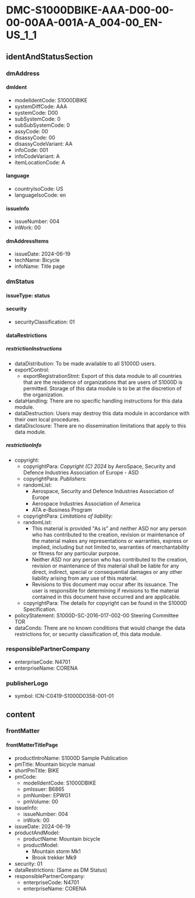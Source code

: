 # DMC-S1000DBIKE-AAA-D00-00-00-00AA-001A-A_004-00_EN-US_1_1

## identAndStatusSection

### dmAddress

#### dmIdent

*   modelIdentCode: S1000DBIKE
*   systemDiffCode: AAA
*   systemCode: D00
*   subSystemCode: 0
*   subSubSystemCode: 0
*   assyCode: 00
*   disassyCode: 00
*   disassyCodeVariant: AA
*   infoCode: 001
*   infoCodeVariant: A
*   itemLocationCode: A

#### language

*   countryIsoCode: US
*   languageIsoCode: en

#### issueInfo

*   issueNumber: 004
*   inWork: 00

#### dmAddressItems

*   issueDate: 2024-06-19
*   techName: Bicycle
*   infoName: Title page

### dmStatus

#### issueType: status

#### security

*   securityClassification: 01

#### dataRestrictions

##### restrictionInstructions

*   dataDistribution: To be made available to all S1000D users.
*   exportControl:
    *   exportRegistrationStmt: Export of this data module to all countries that are the residence of organizations that are users of S1000D is permitted. Storage of this data module is to be at the discretion of the organization.
*   dataHandling: There are no specific handling instructions for this data module.
*   dataDestruction: Users may destroy this data module in accordance with their own local procedures.
*   dataDisclosure: There are no dissemination limitations that apply to this data module.

##### restrictionInfo

*   copyright:
    *   copyrightPara: *Copyright (C) 2024* by AeroSpace, Security and Defence Industries Association of Europe - ASD
    *   copyrightPara: *Publishers:*
    *   randomList:
        *   Aerospace, Security and Defence Industries Association of Europe
        *   Aerospace Industries Association of America
        *   ATA e-Business Program
    *   copyrightPara: *Limitations of liability:*
    *   randomList:
        *   This material is provided "As is" and neither ASD nor any person who has contributed to the creation, revision or maintenance of the material makes any representations or warranties, express or implied, including but not limited to, warranties of merchantability or fitness for any particular purpose.
        *   Neither ASD nor any person who has contributed to the creation, revision or maintenance of this material shall be liable for any direct, indirect, special or consequential damages or any other liability arising from any use of this material.
        *   Revisions to this document may occur after its issuance. The user is responsible for determining if revisions to the material contained in this document have occurred and are applicable.
    *   copyrightPara: The details for copyright can be found in the S1000D Specification.
*   policyStatement: S1000D-SC-2016-017-002-00 Steering Committee TOR
*   dataConds: There are no known conditions that would change the data restrictions for, or security classification of, this data module.

### responsiblePartnerCompany

*   enterpriseCode: N4701
*   enterpriseName: CORENA

### publisherLogo

*   symbol: ICN-C0419-S1000D0358-001-01

## content

### frontMatter

#### frontMatterTitlePage

*   productIntroName: S1000D Sample Publication
*   pmTitle: Mountain bicycle manual
*   shortPmTitle: BIKE
*   pmCode:
    *   modelIdentCode: S1000DBIKE
    *   pmIssuer: B6865
    *   pmNumber: EPWG1
    *   pmVolume: 00
*   issueInfo:
    *   issueNumber: 004
    *   inWork: 00
*   issueDate: 2024-06-19
*   productAndModel:
    *   productName: Mountain bicycle
    *   productModel:
        *   Mountain storm Mk1
        *   Brook trekker Mk9
*   security: 01
*   dataRestrictions: (Same as DM Status)
*   responsiblePartnerCompany:
    *   enterpriseCode: N4701
    *   enterpriseName: CORENA